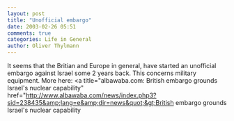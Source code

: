 ```yaml
---
layout: post
title: "Unofficial embargo"
date: 2003-02-26 05:51
comments: true
categories: Life in General
author: Oliver Thylmann
---
```



It seems that the Britian and Europe in general, have started an unofficial embargo against Israel some 2 years back. This concerns military equipment. More here: &lt;a title=&quot;albawaba.com: British embargo grounds Israel's nuclear capability&quot; href=&quot;http://www.albawaba.com/news/index.php3?sid=238435&amp;lang=e&amp;dir=news&quot;&gt;British embargo grounds Israel's nuclear capability


